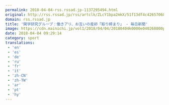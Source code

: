 ```yaml
---
permalink: 2018-04-04-rss.rssad.jp-1137295494.html
original: http://rss.rssad.jp/rss/artclk/ZLcY1bpa2mkX/51f13df4c42657068f1cdc4d6856ad1d?ul=YamslMIriva0AU6jwqondiZLpdPLYR9ggQLBuu3t1iO3cb0PQ8urcuvqHILGnIS3qN7yzOyUwvprxu4nDT2_6pK4EIVK
domain: rss.rssad.jp
title: '関学研究グループ：働きアリ、お互いの産卵「取り締まり」 - 毎日新聞'
image: https://cdn.mainichi.jp/vol1/2018/04/04/20180404k0000e040268000p/9.jpg?1
date: 2018-04-04 09:29:14
category: sport
translations: 
 - 'en'
 - 'es'
 - 'de'
 - 'ru'
 - 'fr'
 - 'it'
 - 'zh-CN'
 - 'zh-TW'
 - 'ar'
 - 'pt'
 - 'hy'
---
```


